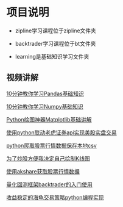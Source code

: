# 项目说明

- zipline学习课程位于zipline文件夹

- backtrader学习课程位于bt文件夹

- learning是基础知识学习文件夹



## 视频讲解

[10分钟教你学习Pandas基础知识](https://youtu.be/hDSzIhcxKGo?si=gxkMaNTsBb3DVhFq)

[10分钟教你学习Numpy基础知识](https://youtu.be/tKpVJQpiDbo?si=gFECDlpEXC0XaSrD)

[Python绘图神器Matplotlib基础讲解](https://youtu.be/wFzD-ICJGKQ?si=WbGGo_Zd32GQabzV)

[使用python联动老虎证券api实现美股实盘交易](https://youtu.be/aRzwrZ_c7bc?si=eCLbyf8iQPt7zFyc)

[python爬取股票行情数据保存本地csv](https://youtu.be/j42y_--BWWg?si=cGYo0DkJjSHWWOu7)

[为了炒股方便我决定自己绘制K线图](https://youtu.be/8c-cUbAyypM?si=Sd4PToZOe2S4n2tp)

[使用akshare获取股票行情数据](https://youtu.be/ORsbob4m0rM?si=qLBAr24JMIxuAKiQ)

[量化回测框架backtrader的入门使用](https://youtu.be/WVRswUZYJDc?si=Zvti-267EP4lIqjq)

[收益稳定的海龟交易策略python编程实现](https://youtu.be/VCYQoZCVG5s?si=uwfpZjiyU_Vij4Ux)


